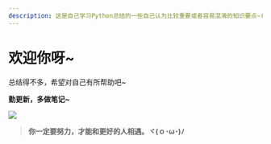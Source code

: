 ```yaml
---
description: 这是自己学习Python总结的一些自己认为比较重要或者容易混淆的知识要点~(〃'▽'〃)
---
```


# 欢迎你呀~



总结得不多，希望对自己有所帮助吧~

**勤更新，多做笔记~**

![](../.gitbook/assets/cover7.jpg)

> **你一定要努力，才能和更好的人相遇。ヾ\(ｏ･ω･\)ﾉ**

